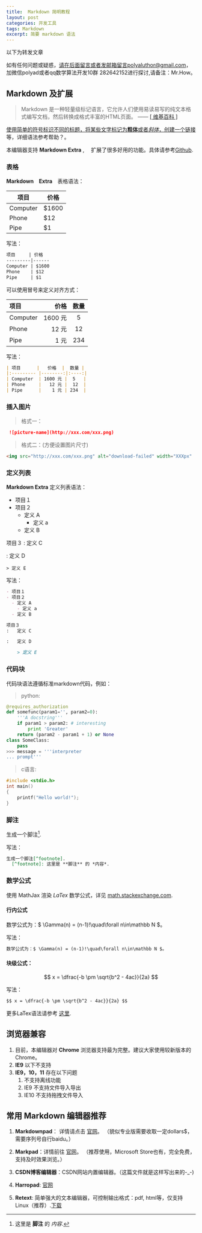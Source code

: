 ```yaml
---
title:  Markdown 简明教程
layout: post
categories: 开发工具
tags: Markdown
excerpt: 简要 markdown 语法
---
```

以下为转发文章   

如有任何问题或疑惑，请在后面留言或者发邮箱留言polyaluthor@gmail.com，加微信polyad或者qq数学算法开发10群 282642152进行探讨,请备注：Mr.How。   

## Markdown 及扩展
 
> Markdown 是一种轻量级标记语言，它允许人们使用易读易写的纯文本格式编写文档，然后转换成格式丰富的HTML页面。    —— <a href="https://zh.wikipedia.org/wiki/Markdown" target="_blank"> [ 维基百科 ]

使用简单的符号标识不同的标题，将某些文字标记为**粗体**或者*斜体*，创建一个[链接](http://www.csdn.net)等，详细语法参考帮助？。

本编辑器支持 **Markdown Extra** , 　扩展了很多好用的功能。具体请参考[Github][2].  

### 表格

**Markdown　Extra**　表格语法：

项目     | 价格
---------|------
Computer | $1600
Phone    | $12
Pipe     | $1

写法：
```markdown
项目     | 价格
---------|------
Computer | $1600
Phone    | $12
Pipe     | $1
```

可以使用冒号来定义对齐方式：

| 项目      |   价格  |  数量 |
|:--------- |--------:|:----:|
| Computer  | 1600 元 |  5   |
| Phone     |   12 元 |  12  |
| Pipe      |    1 元 | 234  |

写法：
```markdown
| 项目      |   价格  |  数量 |
|:--------- |--------:|:----:|
| Computer  | 1600 元 |  5   |
| Phone     |   12 元 |  12  |
| Pipe      |    1 元 | 234  |
```

### 插入图片
 > 格式一：
 
``` markdown
 ![picture-name](http://xxx.com/xxx.png)
```

> 格式二：(方便设置图片尺寸)

``` html
<img src="http://xxx.com/xxx.png" alt="download-failed" width="XXXpx"  height="XXXpx">
```

### 定义列表

**Markdown Extra** 定义列表语法：
- 项目１
- 项目２
  - 定义 A
    - 定义 a
  - 定义 B

项目３
:   定义 C

:   定义 D

	> 定义 E

写法：
```markdown
- 项目１
- 项目２
  - 定义 A
    - 定义 a
  - 定义 B

项目３
:   定义 C

:   定义 D

	> 定义 E
```

### 代码块
代码块语法遵循标准markdown代码，例如：
> python:

```python
@requires_authorization
def somefunc(param1='', param2=0):
    '''A docstring'''
    if param1 > param2: # interesting
        print 'Greater'
    return (param2 - param1 + 1) or None
class SomeClass:
    pass
>>> message = '''interpreter
... prompt'''
```

> c语言:

```c
#include <stdio.h>
int main()
{
	printf("Hello world!");
}
```

### 脚注

生成一个脚注[^footnote].
  [^footnote]: 这里是 **脚注** 的 *内容*.

写法：
```markdown
生成一个脚注[^footnote].
  [^footnote]: 这里是 **脚注** 的 *内容*.
```

### 数学公式

使用 MathJax 渲染 *LaTex* 数学公式，详见 [math.stackexchange.com][1].

#### 行内公式

数学公式为：$ \Gamma(n) = (n-1)!\quad\forall n\in\mathbb N $。

写法：
```markdown
数学公式为：$ \Gamma(n) = (n-1)!\quad\forall n\in\mathbb N $。
```

#### 块级公式：

$$ x = \dfrac{-b \pm \sqrt{b^2 - 4ac}}{2a} $$

写法：
```markdown
$$ x = \dfrac{-b \pm \sqrt{b^2 - 4ac}}{2a} $$
```

更多LaTex语法请参考 [这里][3].

## 浏览器兼容

 1. 目前，本编辑器对 **Chrome** 浏览器支持最为完整。建议大家使用较新版本的 Chrome。
 3. **IE9** 以下不支持
 4. **IE9，10，11** 存在以下问题
    1. 不支持离线功能
    1. IE9 不支持文件导入导出
    1. IE10 不支持拖拽文件导入

## 常用 Markdown 编辑器推荐

1. **Markdownpad**： 详情请点击 [官网](http://markdownpad.com/)。
（貌似专业版需要收取一定dollars$，需要序列号自行baidu。）
2. **Markpad**：详情前往 [官网](http://markpad.fluid.impa.br/)。
（推荐使用，Microsoft Store也有，完全免费，支持及时效果浏览。）
3. **CSDN博客编辑器**：CSDN网站内置编辑器。（这篇文件就是这样写出来的-_-)

4. **Harropad**: [官网](http://pad.haroopress.com/user.html)

5. **Retext**: 简单强大的文本编辑器，可控制输出格式：pdf, html等，仅支持Linux（推荐）.[下载](https://github.com/retext-project/retext)

[1]: http://math.stackexchange.com/
[2]: https://github.com/jmcmanus/pagedown-extra "Pagedown Extra"
[3]: http://meta.math.stackexchange.com/questions/5020/mathjax-basic-tutorial-and-quick-reference
[4]: http://bramp.github.io/js-sequence-diagrams/
[5]: http://adrai.github.io/flowchart.js/
[6]: https://github.com/benweet/stackedit